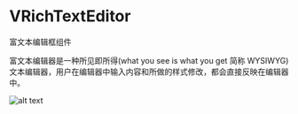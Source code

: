 
# VRichTextEditor

富文本编辑框组件

富文本编辑器是一种所见即所得(what you see is what you get 简称 WYSIWYG)文本编辑器，用户在编辑器中输入内容和所做的样式修改，都会直接反映在编辑器中。

![alt text](assets/recording-2.png)